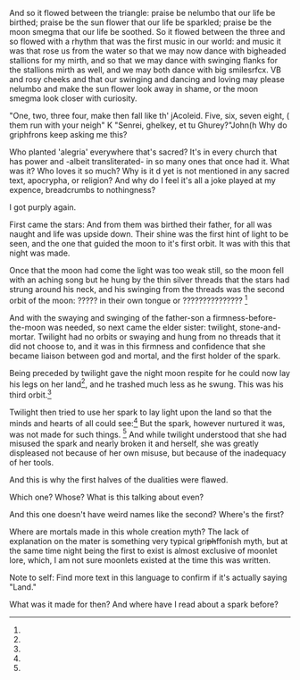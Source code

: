 And so it flowed between the triangle: praise be nelumbo that our life be birthed; praise be the sun flower that our life be sparkled; praise be the moon smegma that our life be soothed. So it flowed between the three and so flowed with a rhythm that was the first music in our world: and music it was that rose us from the water so that we may now dance with bigheaded stallions for my mirth, and so that we may dance with swinging flanks for the stallions mirth as well, and we may both dance with big smilesrfcx. VB  and rosy cheeks and that our swinging and dancing and loving may please nelumbo and make the sun flower look away in shame, or the moon smegma look closer with curiosity.




"One, two, three four, make then fall like th' jAcoleid. Five, six, seven eight, ( them run with your neigh"
K
"Senrei, ghelkey, et tu Ghurey?"John(h
 Why do griphfrons keep asking me this?

Who planted 'alegria' everywhere that's sacred? It's in every church that has power and -albeit transliterated- in so many ones that once had it. What was it? Who loves it so much? Why is it d yet is not mentioned in any sacred text, apocrypha, or religion? And why do I feel it's all a joke played at my expence, breadcrumbs to nothingness?

I got purply again.







First came the stars: And from them was birthed their father, for all was naught and life was upside down. Their shine was the first hint of light to be seen, and the one that guided the moon to it's first orbit. It was with this that night was made.

Once that the moon had come the light was too weak still, so the moon fell with an aching song but he hung by the thin silver threads that the stars had strung around his neck, and his swinging from the threads was the second orbit of the moon: ????? in their own tongue or ??????????????? [^tong]


And with the swaying and swinging of the father-son a firmness-before-the-moon was needed, so next came the elder sister: twilight, stone-and-mortar. Twilight had no orbits or swaying and hung from no threads that it did not choose to, and it was in this firmness and confidence that she became liaison between god and mortal, and the first holder of the spark.

Being preceded by twilight gave the night moon respite for he could now lay his legs on her land[^land], and he trashed much less as he swung. This was his third orbit.[^orbit]

Twilight then tried to use her spark to lay light upon the land so that the minds and hearts of all could see:[^mortals] But the spark, however nurtured it was, was not made for such things. [^spark] And while twilight understood that she had misused the spark and nearly broken it and herself, she was greatly displeased not because of her own misuse, but because of the inadequacy of her tools.

And this is why the first halves of the dualities were flawed.






[^tong]:
Which one? Whose? What is this talking about even?

[^orbit]:
And this one doesn't have weird names like the second? Where's the first?


[^mortals]:
Where are mortals made in this whole creation myth? The lack of explanation on the mater is something very typical gri~~ph~~ffonish myth, but at the same time night being the first to exist is almost exclusive of moonlet lore, which, I am not sure moonlets existed at the time this was written.

[^land]:
Note to self: Find more text in this language to confirm if it's actually saying "Land."

[^spark]:
What was it made for then? And where have I read about a spark before?